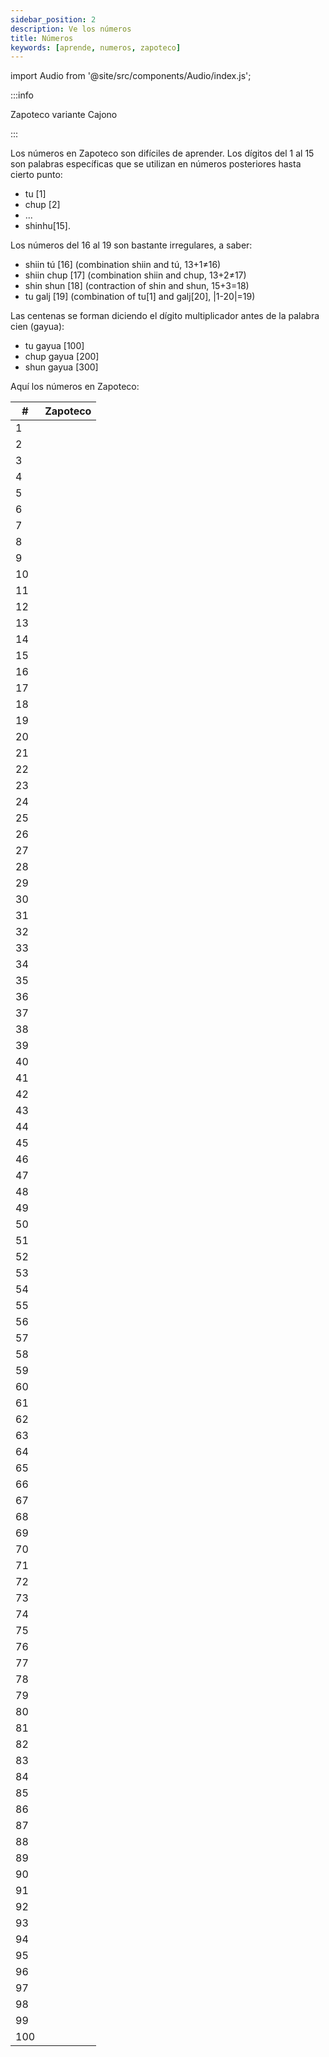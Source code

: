 ```yaml
---
sidebar_position: 2
description: Ve los números
title: Números
keywords: [aprende, numeros, zapoteco]
---
```

import Audio  from '@site/src/components/Audio/index.js';

:::info

Zapoteco variante Cajono

:::

Los números en Zapoteco son difíciles de aprender. Los dígitos del 1 al 15 son palabras específicas que se utilizan en 
números posteriores hasta cierto punto:
- tu [1]
- chup [2]
- ...
- shinhu[15].

Los números del 16 al 19 son bastante irregulares, a saber:
- shiin tú [16] (combination shiin and tú, 13+1≠16)
- shiin chup [17] (combination shiin and chup, 13+2≠17)
- shin shun [18] (contraction of shin and shun, 15+3=18)
- tu galj [19] (combination of tu[1] and galj[20], |1-20|=19)

Las centenas se forman diciendo el dígito multiplicador antes de la palabra cien (gayua):
- tu gayua [100]
- chup gayua [200]
- shun gayua [300]

Aquí los números en Zapoteco:

| #   | Zapoteco                              |
|-----|---------------------------------------|
| 1   | <Audio src="1"/> tu                   |
| 2   | <Audio src="2"/> chup                 |
| 3   | <Audio src="3"/> shun                 |
| 4   | <Audio src="4"/> tap                  |
| 5   | <Audio src="5"/> gay                  |
| 6   | <Audio src="6"/> xhup                 |
| 7   | <Audio src="7"/> gall                 |
| 8   | <Audio src="8"/> xun                  |
| 9   | <Audio src="9"/> ga                   |
| 10  | <Audio src="10"/> shi                 |
| 11  | <Audio src="11"/> shnhej              |
| 12  | <Audio src="12"/> shillin             |
| 13  | <Audio src="13"/> shiin               |
| 14  | <Audio src="14"/> shda                |
| 15  | <Audio src="15"/> shinhu              |
| 16  | <Audio src="16"/> shiin tú            |
| 17  | <Audio src="17"/> shiin chup          |
| 18  | <Audio src="18"/> shin shun           |
| 19  | <Audio src="19"/> tu galj             |
| 20  | <Audio src="20"/> galj                |
| 21  | <Audio src="21"/> tu chhua            |
| 22  | <Audio src="22"/> chup echhua         |
| 23  | <Audio src="23"/> shun echhua         |
| 24  | <Audio src="24"/> tap echhua          |
| 25  | <Audio src="25"/> gay echhua          |
| 26  | <Audio src="26"/> xhup echhua         |
| 27  | <Audio src="27"/> gall echhua         |
| 28  | <Audio src="28"/> xun echhua          |
| 29  | <Audio src="29"/> ga chhua            |
| 30  | <Audio src="30"/> shi chhua           |
| 31  | <Audio src="31"/> shnjej echhua       |
| 32  | <Audio src="32"/> shillin echhua      |
| 33  | <Audio src="33"/> shiin chhua         |
| 34  | <Audio src="34"/> shda chhua          |
| 35  | <Audio src="35"/> shunhu chhua        |
| 36  | <Audio src="36"/> shiin tú chhua      |
| 37  | <Audio src="37"/> shiinchup echhua    |
| 38  | <Audio src="38"/> shinshun echhua     |
| 39  | <Audio src="39"/> tugalj echhua       |
| 40  | <Audio src="40"/> chua                |
| 41  | <Audio src="41"/> tu yun              |
| 42  | <Audio src="42"/> chup eyun           |
| 43  | <Audio src="43"/> shun eyun           |
| 44  | <Audio src="44"/> tap eyun            |
| 45  | <Audio src="45"/> gay eyun            |
| 46  | <Audio src="46"/> xhup eyun           |
| 47  | <Audio src="47"/> gall eyun           |
| 48  | <Audio src="48"/> xunh eyun           |
| 49  | <Audio src="49"/> ga yun              |
| 50  | <Audio src="50"/> shi yun             |
| 51  | <Audio src="51"/> shnhej eyun         |
| 52  | <Audio src="52"/> shillin eyun        |
| 53  | <Audio src="53"/> shiin eyun          |
| 54  | <Audio src="54"/> shda yun            |
| 55  | <Audio src="55"/> shinhu yun          |
| 56  | <Audio src="56"/> shin tu yun         |
| 57  | <Audio src="57"/> shiin chup eyun     |
| 58  | <Audio src="58"/> shiin shun eyun     |
| 59  | <Audio src="59"/> tu galj eyun        |
| 60  | <Audio src="60"/> gayún               |
| 61  | <Audio src="61"/> gayun tu            |
| 62  | <Audio src="62"/> gayun chup          |
| 63  | <Audio src="63"/> gayun shun          |
| 64  | <Audio src="64"/> gayun tap           |
| 65  | <Audio src="65"/> gayun gay           |
| 66  | <Audio src="66"/> gayun xhup          |
| 67  | <Audio src="67"/> gayun gall          |
| 68  | <Audio src="68"/> gayun xun           |
| 69  | <Audio src="69"/> gayun ga            |
| 70  | <Audio src="70"/> gayun shi           |
| 71  | <Audio src="71"/> gayun shnhej        |
| 72  | <Audio src="72"/> gayun shillin       |
| 73  | <Audio src="73"/> gayun shiin         |
| 74  | <Audio src="74"/> gayun shda          |
| 75  | <Audio src="75"/> gayun shinhu        |
| 76  | <Audio src="76"/> gayun shiin tú      |
| 77  | <Audio src="77"/> gayun shiin shup    |
| 78  | <Audio src="78"/> gayun shiin shun    |
| 79  | <Audio src="79"/> gayun tu galj       |
| 80  | <Audio src="80"/> taplhalj            |
| 81  | <Audio src="81"/> taplhalj tu         |
| 82  | <Audio src="82"/> taplhalj chup       |
| 83  | <Audio src="83"/> taplhalj shun       |
| 84  | <Audio src="84"/> taplhalj tap        |
| 85  | <Audio src="85"/> taplhalj gay        |
| 86  | <Audio src="86"/> taplhalj shup       |
| 87  | <Audio src="87"/> taplhalj gash       |
| 88  | <Audio src="88"/> taplhalj xuun       |
| 89  | <Audio src="89"/> taplhalj gaa        |
| 90  | <Audio src="90"/> taplhalj shii       |
| 91  | <Audio src="91"/> taplhalj shnej      |
| 92  | <Audio src="92"/> taplhalj shishin    |
| 93  | <Audio src="93"/> taplhalj shiin      |
| 94  | <Audio src="94"/> taplhalj shdaa      |
| 95  | <Audio src="95"/> taplhalj shiinu     |
| 96  | <Audio src="96"/> taplhalj shiin tú   |
| 97  | <Audio src="97"/> taplhalj shiin chup |
| 98  | <Audio src="98"/> taplhalj shiin shun |
| 99  | <Audio src="99"/> taplhalj tu galj    |
| 100 | <Audio src="100"/> tu gayua           |







